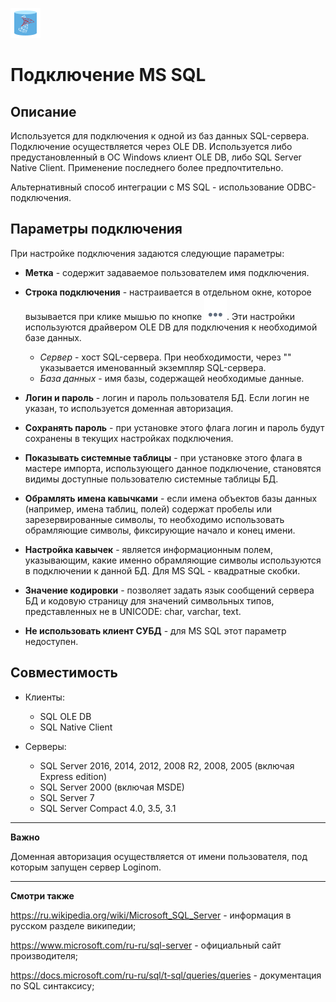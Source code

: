 ![](/media/app/icons/vendors/mssqloledbunidacdbconnection.svg)
# Подключение MS SQL

## Описание

Используется для подключения к одной из баз данных SQL-сервера. Подключение осуществляется через OLE DB. Используется либо предустановленный в ОС Windows клиент OLE DB, либо SQL Server Native Client.  Применение последнего более предпочтительно.

Альтернативный способ интеграции с MS SQL - использование ODBC-подключения.

## Параметры подключения

При настройке подключения задаются следующие параметры:


*  **Метка** - содержит задаваемое пользователем имя подключения.

*  **Строка подключения** - настраивается в отдельном окне, которое вызывается при клике мышью по кнопке ![](/media/app/icons/toolbar_18/browse.svg). Эти настройки используются драйвером OLE DB для подключения к необходимой базе данных.
    * *Сервер* - хост SQL-сервера. При необходимости, через "" указывается именованный экземпляр SQL-сервера.
    * *База данных* - имя базы, содержащей необходимые данные.

*  **Логин и пароль** - логин и пароль пользователя БД. Если логин не указан, то используется доменная авторизация.

*  **Сохранять пароль** - при установке этого флага логин и пароль будут сохранены в текущих настройках подключения.

*  **Показывать системные таблицы** - при установке этого флага в мастере импорта, использующего данное подключение, становятся видимы доступные пользователю системные таблицы БД.

*  **Обрамлять имена кавычками** - если имена объектов базы данных (например, имена таблиц, полей) содержат пробелы или зарезервированные символы, то необходимо использовать обрамляющие символы, фиксирующие начало и конец имени.

*  **Настройка кавычек** - является информационным полем, указывающим, какие именно обрамляющие символы используются в подключении к данной БД. Для MS SQL - квадратные скобки.

*  **Значение кодировки** - позволяет задать язык сообщений сервера БД и кодовую страницу для значений символьных типов, представленных не в UNICODE: char, varchar, text.

*  **Не использовать клиент СУБД** - для MS SQL этот параметр недоступен.

## Совместимость


*  Клиенты:
    * SQL OLE DB
    * SQL Native Client

*  Серверы:
    * SQL Server 2016, 2014, 2012, 2008 R2, 2008, 2005 (включая Express edition)
    * SQL Server 2000 (включая MSDE)
    * SQL Server 7
    * SQL Server Compact 4.0, 3.5, 3.1

---  

**Важно**

Доменная авторизация осуществляется от имени пользователя, под которым запущен сервер Loginom. 

---  

**Смотри также**

https://ru.wikipedia.org/wiki/Microsoft_SQL_Server - информация в русском разделе википедии;

https://www.microsoft.com/ru-ru/sql-server - официальный сайт производителя;

https://docs.microsoft.com/ru-ru/sql/t-sql/queries/queries - документация по SQL синтаксису;


